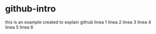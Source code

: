 # github-intro

this is an example created to explain github
linea 1
linea 2
linea 3
linea 4
linea 5
linea 6
